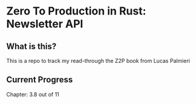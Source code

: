 # Zero To Production in Rust: Newsletter API

## What is this?

This is a repo to track my read-through the Z2P book from Lucas Palmieri

## Current Progress

Chapter: 3.8 out of 11
